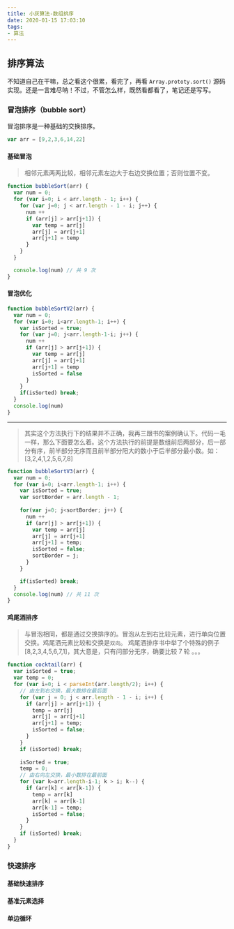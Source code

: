 ```yaml
---
title: 小灰算法-数组排序
date: 2020-01-15 17:03:10
tags:
- 算法
---
```


## 排序算法
不知道自己在干嘛，总之看这个很累，看完了，再看 `Array.prototy.sort()` 源码实现。还是一言难尽呐！不过，不管怎么样，既然看都看了，笔记还是写写。
<!-- more -->

### 冒泡排序（bubble sort）
冒泡排序是一种基础的交换排序。
```javascript
var arr = [9,2,3,6,14,22]
```

#### 基础冒泡
> 相邻元素两两比较，相邻元素左边大于右边交换位置；否则位置不变。
```javascript
function bubbleSort(arr) {
  var num = 0;
  for (var i=0; i < arr.length - 1; i++) {
    for (var j=0; j < arr.length - 1 - i; j++) {
      num ++
      if (arr[j] > arr[j+1]) {
        var temp = arr[j]
        arr[j] = arr[j+1]
        arr[j+1] = temp
      }
    }
  }

  console.log(num) // 共 9 次
}
```
#### 冒泡优化
```javascript
function bubbleSortV2(arr) {
  var num = 0;
  for (var i=0; i<arr.length-1; i++) {
    var isSorted = true;
    for (var j=0; j<arr.length-1-i; j++) {
      num ++
      if (arr[j] > arr[j+1]) {
        var temp = arr[j]
        arr[j] = arr[j+1]
        arr[j+1] = temp
        isSorted = false
      }
    }
    if(isSorted) break;
  }
  console.log(num)
}
```

---

> 其实这个方法执行下的结果并不正确，我再三跟书的案例确认下。代码一毛一样，那么下面要怎么着。这个方法执行的前提是数组前后两部分，后一部分有序，前半部分无序而且前半部分阳大的数小于后半部分最小数。如：[3,2,4,1,2,5,6,7,8]
```javascript
function bubbleSortV3(arr) {
  var num = 0;
  for (var i=0; i<arr.length-1; i++) {
    var isSorted = true;
    var sortBorder = arr.length - 1;
    
    for(var j=0; j<sortBorder; j++) {
      num ++
      if (arr[j] > arr[j+1]) {
        var temp = arr[j]
        arr[j] = arr[j+1]
        arr[j+1] = temp;
        isSorted = false;
        sortBorder = j;
      }
    }

    if(isSorted) break;
  }
  console.log(num) // 共 11 次
}
```
#### 鸡尾酒排序
> 与冒泡相同，都是通过交换排序的。冒泡从左到右比较元素，进行单向位置交换。鸡尾酒元素比较和交换是`双向`。
> 鸡尾酒排序书中举了个特殊的例子 [8,2,3,4,5,6,7,1]，其大意是，只有问部分无序，确要比较 7 轮 。。。

```javascript
function cocktail(arr) {
  var isSorted = true;
  var temp = 0;
  for (var i=0; i < parseInt(arr.length/2); i++) {
    // 由左到右交换，最大数排在最后面
    for (var j = 0; j < arr.length - 1 - i; i++) {
      if (arr[j] > arr[j+1]) {
        temp = arr[j]
        arr[j] = arr[j+1]
        arr[j+1] = temp;
        isSorted = false;
      }
    }
    if (isSorted) break;
    
    isSorted = true;
    temp = 0;
    // 由右向左交换，最小数排在最前面
    for (var k=arr.length-i-1; k > i; k--) {
      if (arr[k] < arr[k-1]) {
        temp = arr[k]
        arr[k] = arr[k-1]
        arr[k-1] = temp;
        isSorted = false;
      }
    }
    if (isSorted) break;
  } 
}
```

### 快速排序
#### 基础快速排序
#### 基准元素选择
#### 单边循环
